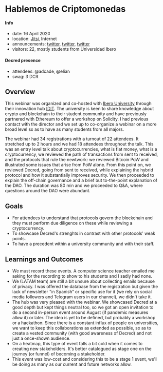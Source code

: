 # Hablemos de Criptomonedas

#### Info

- date: 16 April 2020
- location: [Jitsi](https://meet.ffmuc.net/HablemosCripto), Internet
- announcements: [twitter](https://twitter.com/Decred_ES/status/1245452957417684992), [twitter](https://twitter.com/Decred_ES/status/1249759261896343559), [twitter](https://twitter.com/Decred_ES/status/1250906970191736836)
- visitors: 22, mostly students from Universidad Ibero

#### Decred presence

- attendees: @adcade, @elian
- swag: 3 DCR
 
## Overview

This webinar was organized and co-hosted with [Ibero University](https://www.iberopuebla.mx/) through their innovation hub [IDIT](https://www.iberopuebla.mx/site-idit/index.php/home). The university is keen to share knowledge about crypto and blockchain to their student community and have previously partnered with Ethereum to offer a workshop on Solidity. I had previous contact with the director and we set up to co-organize a webinar on a more broad level so as to have as many students from all majors.

The webinar had 34 registrations with a turnout of 22 attendees. It stretched up to 2 hours and we had 18 attendees throughout the talk. This was an entry level talk about cryptocurrencies, what is fiat money, what is a cryptocurrency, we reviewed the path of transactions from sent to received, and the protocols that rule the newtwork: we reviewed Bitcoin PoW and illustrated some issues that arise from PoW alone. From this point on, we reviewed Decred, going from sent to received, while explaining the hybrid protocol and how it substantially improves security. We then proceeded to explain the off-chain governance and a brief but to-the-point explanation of the DAO. The duration was 80 min and we proceeded to Q&A, where questions around the DAO were abundant.

## Goals

- For attendees to understand that protocols govern the blockchain and they must perform due diligence on these while reviewing a cryptocurrency.
- To showcase Decred's strenghts in contrast with other protocols' weak points.
- To have a precedent within a university community and with their staff.

## Learnings and Outcomes

- We must record these events. A computer science teacher emailed me asking for the recording to show to his students and I sadly had none.
- We (LATAM team) are still a bit unsure about collecting emails because of privacy. I was offered the database from the registration but given the lack of newsletter "in Spanish" or specific use for it (we rely on social media followers and Telegram users in our channel), we didn't take it.
- The hub was very pleased with the webinar. We showcased Decred at a good depth but kept things neutral too, so we got an open invitation to do a second in-person event around August (if pandemic measures allow it) or later. The idea is yet to be defined, but probably a workshop or a hackathon. Since there is a constant influx of people on universities, we want to keep this collaborations as extended as possible, so as to create a vested community (with good awareness of Decred) and not just a once-shown audience.
- On a heatmap, this type of event falls a bit cold when it comes to creating new stakeholders. It's better catalogued as stage one on the journey (or funnel) of becoming a stakeholder.
- This event was low-cost and considering this to be a stage 1 event, we'll be doing as many as our current and future networks allow.
